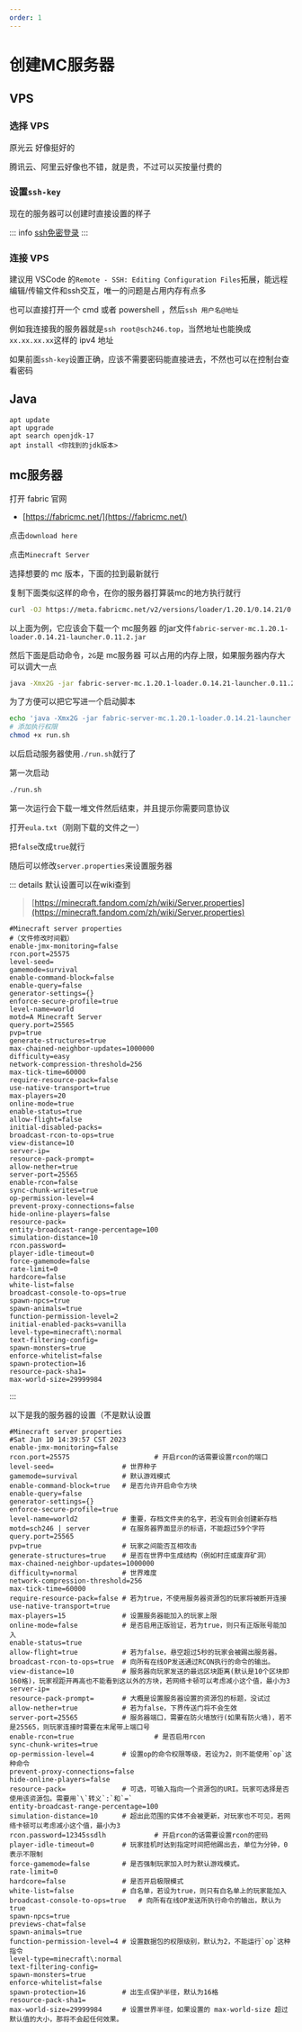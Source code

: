 ```yaml
---
order: 1
---
```


# 创建MC服务器

## VPS

### 选择 VPS

原光云 好像挺好的

腾讯云、阿里云好像也不错，就是贵，不过可以买按量付费的

### 设置`ssh-key`

现在的服务器可以创建时直接设置的样子

::: info [ssh免密登录](/code/fast/linux/ssh免密登录)
:::

### 连接 VPS

建议用 VSCode 的`Remote - SSH: Editing Configuration Files`拓展，能远程编辑/传输文件和ssh交互，唯一的问题是占用内存有点多

也可以直接打开一个 cmd 或者 powershell ，然后`ssh 用户名@地址`

例如我连接我的服务器就是`ssh root@sch246.top`，当然地址也能换成`xx.xx.xx.xx`这样的 ipv4 地址

如果前面`ssh-key`设置正确，应该不需要密码能直接进去，不然也可以在控制台查看密码

## Java

```
apt update
apt upgrade
apt search openjdk-17
apt install <你找到的jdk版本>
```

## mc服务器

打开 fabric 官网

- [https://fabricmc.net/](https://fabricmc.net/)

点击`download here`

点击`Minecraft Server`

选择想要的 mc 版本，下面的拉到最新就行

复制下面类似这样的命令，在你的服务器打算装mc的地方执行就行

```sh
curl -OJ https://meta.fabricmc.net/v2/versions/loader/1.20.1/0.14.21/0.11.2/server/jar
```

以上面为例，它应该会下载一个 mc服务器 的jar文件`fabric-server-mc.1.20.1-loader.0.14.21-launcher.0.11.2.jar`

然后下面是启动命令，`2G`是 mc服务器 可以占用的内存上限，如果服务器内存大可以调大一点

```sh
java -Xmx2G -jar fabric-server-mc.1.20.1-loader.0.14.21-launcher.0.11.2.jar nogui
```

为了方便可以把它写进一个启动脚本

```sh
echo 'java -Xmx2G -jar fabric-server-mc.1.20.1-loader.0.14.21-launcher.0.11.2.jar nogui' > run.sh
# 添加执行权限
chmod +x run.sh
```

以后启动服务器使用`./run.sh`就行了

第一次启动

```sh
./run.sh
```

第一次运行会下载一堆文件然后结束，并且提示你需要同意协议

打开`eula.txt`（刚刚下载的文件之一）

把`false`改成`true`就行

随后可以修改`server.properties`来设置服务器

::: details 默认设置可以在wiki查到

> [https://minecraft.fandom.com/zh/wiki/Server.properties](https://minecraft.fandom.com/zh/wiki/Server.properties)

``` 以下内容来自22w42a(1.19.3)
#Minecraft server properties
#（文件修改时间戳）
enable-jmx-monitoring=false
rcon.port=25575
level-seed=
gamemode=survival
enable-command-block=false
enable-query=false
generator-settings={}
enforce-secure-profile=true
level-name=world
motd=A Minecraft Server
query.port=25565
pvp=true
generate-structures=true
max-chained-neighbor-updates=1000000
difficulty=easy
network-compression-threshold=256
max-tick-time=60000
require-resource-pack=false
use-native-transport=true
max-players=20
online-mode=true
enable-status=true
allow-flight=false
initial-disabled-packs=
broadcast-rcon-to-ops=true
view-distance=10
server-ip=
resource-pack-prompt=
allow-nether=true
server-port=25565
enable-rcon=false
sync-chunk-writes=true
op-permission-level=4
prevent-proxy-connections=false
hide-online-players=false
resource-pack=
entity-broadcast-range-percentage=100
simulation-distance=10
rcon.password=
player-idle-timeout=0
force-gamemode=false
rate-limit=0
hardcore=false
white-list=false
broadcast-console-to-ops=true
spawn-npcs=true
spawn-animals=true
function-permission-level=2
initial-enabled-packs=vanilla
level-type=minecraft\:normal
text-filtering-config=
spawn-monsters=true
enforce-whitelist=false
spawn-protection=16
resource-pack-sha1=
max-world-size=29999984
```
:::

以下是我的服务器的设置（不是默认设置

```
#Minecraft server properties
#Sat Jun 10 14:39:57 CST 2023
enable-jmx-monitoring=false
rcon.port=25575                     # 开启rcon的话需要设置rcon的端口
level-seed=                 # 世界种子
gamemode=survival           # 默认游戏模式
enable-command-block=true   # 是否允许开启命令方块
enable-query=false
generator-settings={}
enforce-secure-profile=true
level-name=world2           # 重要，存档文件夹的名字，若没有则会创建新存档
motd=sch246 | server        # 在服务器界面显示的标语，不能超过59个字符
query.port=25565
pvp=true                    # 玩家之间能否互相攻击
generate-structures=true    # 是否在世界中生成结构（例如村庄或废弃矿洞）
max-chained-neighbor-updates=1000000
difficulty=normal           # 世界难度
network-compression-threshold=256
max-tick-time=60000
require-resource-pack=false # 若为true，不使用服务器资源包的玩家将被断开连接
use-native-transport=true
max-players=15              # 设置服务器能加入的玩家上限
online-mode=false           # 是否启用正版验证，若为true，则只有正版账号能加入
enable-status=true
allow-flight=true           # 若为false，悬空超过5秒的玩家会被踢出服务器。
broadcast-rcon-to-ops=true  # 向所有在线OP发送通过RCON执行的命令的输出。
view-distance=10            # 服务器向玩家发送的最远区块距离(默认是10个区块即160格)，玩家视距开再高也不能看到这以外的方块，若网络卡顿可以考虑减小这个值，最小为3
server-ip=
resource-pack-prompt=       # 大概是设置服务器设置的资源包的标题，没试过
allow-nether=true           # 若为false，下界传送门将不会生效
server-port=25565           # 服务器端口，需要在防火墙放行(如果有防火墙)，若不是25565，则玩家连接时需要在末尾带上端口号
enable-rcon=true                    # 是否启用rcon
sync-chunk-writes=true
op-permission-level=4       # 设置op的命令权限等级，若设为2，则不能使用`op`这种命令
prevent-proxy-connections=false
hide-online-players=false
resource-pack=              # 可选，可输入指向一个资源包的URI。玩家可选择是否使用该资源包。需要用`\`转义`:`和`=`
entity-broadcast-range-percentage=100
simulation-distance=10      # 超出此范围的实体不会被更新，对玩家也不可见，若网络卡顿可以考虑减小这个值，最小为3
rcon.password=12345ssdlh            # 开启rcon的话需要设置rcon的密码
player-idle-timeout=0       # 玩家挂机时达到指定时间把他踢出去，单位为分钟，0表示不限制
force-gamemode=false        # 是否强制玩家加入时为默认游戏模式。
rate-limit=0
hardcore=false              # 是否开启极限模式
white-list=false            # 白名单，若设为true，则只有白名单上的玩家能加入
broadcast-console-to-ops=true   # 向所有在线OP发送所执行命令的输出，默认为true
spawn-npcs=true
previews-chat=false
spawn-animals=true
function-permission-level=4 # 设置数据包的权限级别，默认为2，不能运行`op`这种指令
level-type=minecraft\:normal
text-filtering-config=
spawn-monsters=true
enforce-whitelist=false
spawn-protection=16         # 出生点保护半径，默认为16格
resource-pack-sha1=
max-world-size=29999984     # 设置世界半径，如果设置的 max-world-size 超过默认值的大小，那将不会起任何效果。
```

